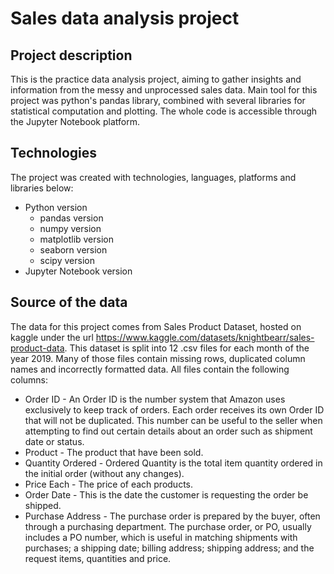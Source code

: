 # Sales data analysis project

## Project description
This is the practice data analysis project, aiming to gather insights and information from the messy and unprocessed sales data. Main tool for this project was python's pandas library, combined with several libraries for statistical computation and plotting. The whole code is accessible through the Jupyter Notebook platform.

## Technologies
The project was created with technologies, languages, platforms and libraries below:
- Python version 
  - pandas version
  - numpy version
  - matplotlib version
  - seaborn version
  - scipy version
- Jupyter Notebook version 

## Source of the data
The data for this project comes from Sales Product Dataset, hosted on kaggle under the url
https://www.kaggle.com/datasets/knightbearr/sales-product-data.
This dataset is split into 12 .csv files for each month of the year 2019. Many of those files contain missing rows, duplicated column names and incorrectly formatted data. All files contain the following columns:
- Order ID - An Order ID is the number system that Amazon uses exclusively to keep track of orders. Each order receives its own Order ID that will not be duplicated. This number can be useful to the seller when attempting to find out certain details about an order such as shipment date or status.
- Product - The product that have been sold.
- Quantity Ordered - Ordered Quantity is the total item quantity ordered in the initial order (without any changes).
- Price Each - The price of each products.
- Order Date - This is the date the customer is requesting the order be shipped.
- Purchase Address - The purchase order is prepared by the buyer, often through a purchasing department. The purchase order, or PO, usually includes a PO number, which is useful in matching shipments with purchases; a shipping date; billing address; shipping address; and the request items, quantities and price.

